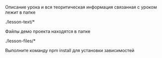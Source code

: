 Описание урока и вся теоритическая информация связанная с уроком лежит в папке

./lesson-text/*

Файлы демо проекта находятся в папке

./lesson-files/*

Выполните команду npm install для установки зависимостей